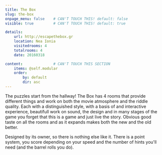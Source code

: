 ```yaml
---
title: The Box
slug: the-box
onpage_menu: false    # CAN'T TOUCH THIS! default: false
visible: true         # CAN'T TOUCH THIS! default: true

details:
    url: http://escapethebox.gr
    location: Nea Ionia
    visitedrooms: 4
    totalrooms: 4
    date: 20160318

content:              # CAN'T TOUCH THIS SECTION
    items: @self.modular
    order:
        by: default
        dir: asc
---
```


The puzzles start from the hallway! The Box has 4 rooms that provide different things and work on both the movie atmosphere and the riddle quality. Each with a distinguished style, with a basis of and interactive experience, beautifull work on sound, the design 
and in many stages of the game you forget that this is a game and just live the story.
Obvious good taste on all the rooms and as it expands makes both the new and the old better.

Designed by its owner, so there is nothing else like it. There is a point system, you score depending on your speed and the number of hints you'll need (and the barrel rolls you do).
